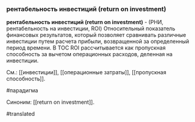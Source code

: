 ### рентабельность инвестиций (return on investment)

**рентабельность инвестиций (return on investment)** - (РНИ, рентабельность на инвестиции, ROI) Относительный показатель финансовых результатов, который позволяет сравнивать различные инвестиции путем расчета прибыли, возвращенной за определенный период времени. В TOC ROI рассчитывается как пропускная способность за вычетом операционных расходов, деленная на инвестиции.

См.: [[инвестиции]], [[операционные затраты]], [[пропускная способность]].

#парадигма

Синоним: [[return on investment]].

#translated
